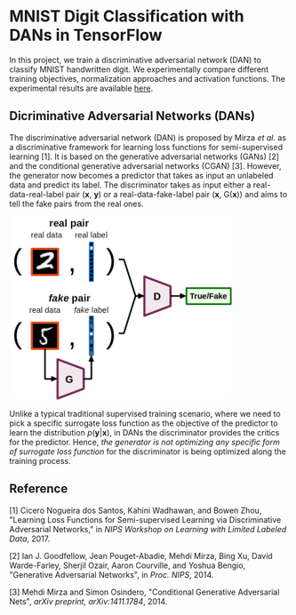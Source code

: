# MNIST Digit Classification with DANs in TensorFlow

In this project, we train a discriminative adversarial network (DAN) to classify
MNIST handwritten digit. We experimentally compare different training
objectives, normalization approaches and activation functions. The experimental
results are available [here](results).

## Dicriminative Adversarial Networks (DANs)

The discriminative adversarial network (DAN) is proposed by Mirza _et al._ as a
discriminative framework for learning loss functions for semi-supervised
learning [1]. It is based on the generative adversarial networks (GANs) [2] and
the conditional generative adversarial networks (CGAN) [3]. However,
the generator now becomes a predictor that takes as input an unlabeled data and
predict its label. The discriminator takes as input either a
real-data-real-label pair (__x__, __y__) or a real-data-fake-label pair
(__x__, G(__x__)) and aims to tell the fake pairs from the real ones.

<img src="figs/system.png" alt="system" style="max-width:400px;">

Unlike a typical traditional supervised training scenario, where we need to pick
a specific surrogate loss function as the objective of the predictor to learn
the distribution _p_(__y__|__x__), in DANs the discriminator provides the
critics for the predictor. Hence, _the generator is not optimizing any specific
form of surrogate loss function_ for the discriminator is being optimized along
the training process.

## Reference

[1] Cicero Nogueira dos Santos, Kahini Wadhawan, and Bowen Zhou,
    "Learning Loss Functions for Semi-supervised Learning via Discriminative
    Adversarial Networks,"
    in _NIPS Workshop on Learning with Limited Labeled Data_, 2017.

[2] Ian J. Goodfellow, Jean Pouget-Abadie, Mehdi Mirza, Bing Xu, David
    Warde-Farley, Sherjil Ozair, Aaron Courville, and Yoshua Bengio,
    "Generative Adversarial Networks",
    in _Proc. NIPS_, 2014.

[3] Mehdi Mirza and Simon Osindero,
    "Conditional Generative Adversarial Nets",
    _arXiv preprint, arXiv:1411.1784_, 2014.
